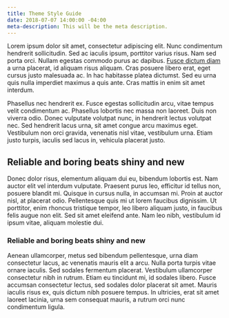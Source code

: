 ```yaml
---
title: Theme Style Guide
date: 2018-07-07 14:00:00 -04:00
meta-description: This will be the meta description.
---
```


Lorem ipsum dolor sit amet, consectetur adipiscing elit. Nunc condimentum hendrerit sollicitudin. Sed ac iaculis ipsum, porttitor varius risus. Nam sed porta orci. Nullam egestas commodo purus ac dapibus. [Fusce dictum diam](http://www.google.com) a urna placerat, id aliquam risus aliquam. Cras posuere libero erat, eget cursus justo malesuada ac. In hac habitasse platea dictumst. Sed eu urna quis nulla imperdiet maximus a quis ante. Cras mattis in enim sit amet interdum.

Phasellus nec hendrerit ex. Fusce egestas sollicitudin arcu, vitae tempus velit condimentum ac. Phasellus lobortis nec massa non laoreet. Duis non viverra odio. Donec vulputate volutpat nunc, in hendrerit lectus volutpat nec. Sed hendrerit lacus urna, sit amet congue arcu maximus eget. Vestibulum non orci gravida, venenatis nisl vitae, vestibulum urna. Etiam justo turpis, iaculis sed lacus in, vehicula placerat justo.

## Reliable and boring beats shiny and new
Donec dolor risus, elementum aliquam dui eu, bibendum lobortis est. Nam auctor elit vel interdum vulputate. Praesent purus leo, efficitur id tellus non, posuere blandit mi. Quisque in cursus nulla, in accumsan mi. Proin at auctor nisl, at placerat odio. Pellentesque quis mi ut lorem faucibus dignissim. Ut porttitor, enim rhoncus tristique tempor, leo libero aliquam justo, in faucibus felis augue non elit. Sed sit amet eleifend ante. Nam leo nibh, vestibulum id ipsum vitae, aliquam molestie dui.

### Reliable and boring beats shiny and new
Aenean ullamcorper, metus sed bibendum pellentesque, urna diam consectetur lacus, ac venenatis mauris elit a arcu. Nulla porta turpis vitae ornare iaculis. Sed sodales fermentum placerat. Vestibulum ullamcorper consectetur nibh in rutrum. Etiam eu tincidunt mi, id sodales libero. Fusce accumsan consectetur lectus, sed sodales dolor placerat sit amet. Mauris iaculis risus ex, quis dictum nibh posuere tempus. In ultricies, erat sit amet laoreet lacinia, urna sem consequat mauris, a rutrum orci nunc condimentum ligula.